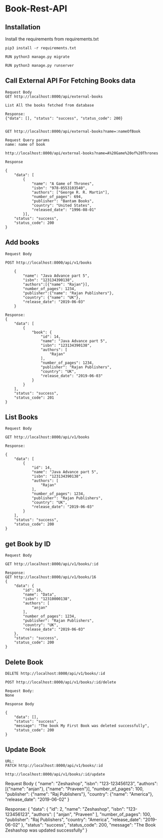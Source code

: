 # Book-Rest-API

## Installation
Install the requirements from requirements.txt
```
pip3 install -r requirements.txt

RUN python3 manage.py migrate

RUN python3 manage.py runserver
```

## Call External API For Fetching Books data

```
Request Body
GET http://localhost:8000/api/external-books

List All the books fetched from database

Response:
{"data": [], "status": "success", "status_code": 200}


GET http://localhost:8000/api/external-books?name=:nameOfBook

Request Query params 
name: name of book

http://localhost:8000/api/external-books?name=A%20Game%20of%20Thrones

Response

{
    "data": [
        {
            "name": "A Game of Thrones", 
            "isbn": "978-0553103540", 
            "authors": ["George R. R. Martin"], 
            "number_of_pages": 694, 
            "publisher": "Bantam Books", 
            "country": "United States", 
            "released_date": "1996-08-01"
        }], 
    "status": "success", 
    "status_code": 200
}
```

## Add books 
```
Request Body

POST http://localhost:8000/api/v1/books

	{
        "name": "Java Advance part 5",
        "isbn": "123134390138",
        "authors":[{"name": "Rajan"}],
        "number_of_pages": 1234,
        "publisher":{"name": "Rajan Publishers"},
        "country": {"name": "UK"},
        "release_date": "2019-06-03"
    }

Response:
{
    "data": [
        {
            "book": {
                "id": 14,
                "name": "Java Advance part 5",
                "isbn": "123134390138",
                "authors": [
                    "Rajan"
                ],
                "number_of_pages": 1234,
                "publisher": "Rajan Publishers",
                "country": "UK",
                "release_date": "2019-06-03"
            }
        }
    ],
    "status": "success",
    "status_code": 201
}
```


## List Books
```
Request Body

GET http://localhost:8000/api/v1/books

Response:

{
    "data": [
        {
            "id": 14,
            "name": "Java Advance part 5",
            "isbn": "123134390138",
            "authors": [
                "Rajan"
            ],
            "number_of_pages": 1234,
            "publisher": "Rajan Publishers",
            "country": "UK",
            "release_date": "2019-06-03"
        }
    ],
    "status": "success",
    "status_code": 200
}
```

## get Book by ID

```
Request Body

GET http://localhost:8000/api/v1/books/:id

Response:
GET http://localhost:8000/api/v1/books/16
{
    "data": {
        "id": 16,
        "name": "Data",
        "isbn": "12310000138",
        "authors": [
            "anjan"
        ],
        "number_of_pages": 1234,
        "publisher": "Rajan Publishers",
        "country": "UK",
        "release_date": "2019-06-03"
    },
    "status": "success",
    "status_code": 200
}
```

## Delete Book
```
DELETE http://localhost:8000/api/v1/books/:id

POST http://localhost:8000/api/v1/books/:id/delete

Request Body:
None

Response Body

{
    "data": [],
    "status": "success",
    "message": "The book My First Book was deleted successfully",
    "status_code": 200
}

```

## Update Book
```
URL: 
PATCH http://localhost:8000/api/v1/books/:id

http://localhost:8000/api/v1/books/:id/update
```
Request Body
   {
        "name": "Zeshashop",
        "isbn": "123-123456123",
        "authors":[{"name": "anjan"}, {"name": "Praveen"}],
        "number_of_pages": 100,
        "publisher": {"name": "Raj Publishers"},
        "country": {"name": "America"},
        "release_date": "2019-06-02"
    }

Response:
{
    "data": {
        "id": 2,
        "name": "Zeshashop",
        "isbn": "123-123456123",
        "authors": [
            "anjan",
            "Praveen"
        ],
        "number_of_pages": 100,
        "publisher": "Raj Publishers",
        "country": "America",
        "release_date": "2019-06-02"
    },
    "status": "success",
    "status_code": 200,
    "message": "The Book Zeshashop was updated successfully"
}
```
